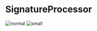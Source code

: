 ﻿# SignatureProcessor
![normal](https://github.com/user-attachments/assets/0e90e142-2ebe-4b9e-a0a0-9fa507b79b49)
![small](https://github.com/user-attachments/assets/c1846d24-82c7-476e-b3eb-61406f82a745)

